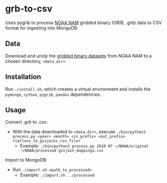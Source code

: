 # grb-to-csv

Uses pygrib to process [NOAA NAM](https://www.ncei.noaa.gov/products/weather-climate-models/north-american-mesoscale) gridded binary (GRIB, .grb) data to CSV format for ingesting into MongoDB.

## Data

Download and unzip the [gridded binary datasets](https://www.ncei.noaa.gov/data/north-american-mesoscale-model/access/historical/analysis/) from NOAA NAM to a chosen directory, `<data_dir>`.

## Installation

Run `./install.sh`, which creates a virtual environment and installs the `pymongo`, `cython`, `pygrib`, `pandas` dependencies.

## Usage

Convert .grb to .csv:

- With the data downloaded to `<data_dir>`, execute `./bin/python3 process.py <year> <month> <in_prefix> <out_prefix> <latlons_to_gisjoins_csv_file>`
  - Example: `./bin/python3 process.py 2010 07 ~/NOAA/original ~/NOAA/processed gisjoin_mappings.csv`

Import to MongoDB:

- Run `./import.sh <path_to_processed>`
  - Example: `./import.sh ../processed` 
